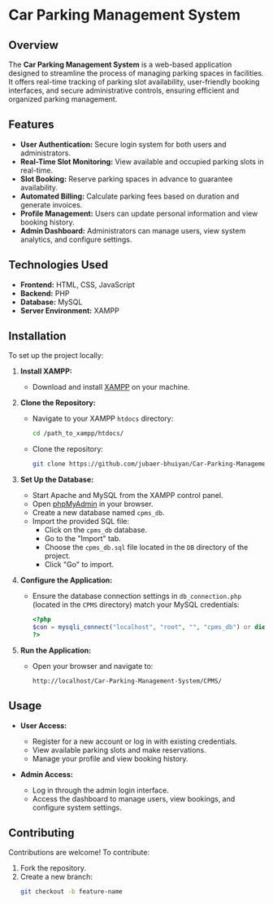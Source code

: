# Car Parking Management System

## Overview

The **Car Parking Management System** is a web-based application designed to streamline the process of managing parking spaces in facilities. It offers real-time tracking of parking slot availability, user-friendly booking interfaces, and secure administrative controls, ensuring efficient and organized parking management.

## Features

- **User Authentication:** Secure login system for both users and administrators.
- **Real-Time Slot Monitoring:** View available and occupied parking slots in real-time.
- **Slot Booking:** Reserve parking spaces in advance to guarantee availability.
- **Automated Billing:** Calculate parking fees based on duration and generate invoices.
- **Profile Management:** Users can update personal information and view booking history.
- **Admin Dashboard:** Administrators can manage users, view system analytics, and configure settings.

## Technologies Used

- **Frontend:** HTML, CSS, JavaScript
- **Backend:** PHP
- **Database:** MySQL
- **Server Environment:** XAMPP

## Installation

To set up the project locally:

1. **Install XAMPP:**
   - Download and install [XAMPP](https://www.apachefriends.org/index.html) on your machine.

2. **Clone the Repository:**
   - Navigate to your XAMPP `htdocs` directory:
     ```bash
     cd /path_to_xampp/htdocs/
     ```
   - Clone the repository:
     ```bash
     git clone https://github.com/jubaer-bhuiyan/Car-Parking-Management-System.git
     ```

3. **Set Up the Database:**
   - Start Apache and MySQL from the XAMPP control panel.
   - Open [phpMyAdmin](http://localhost/phpmyadmin/) in your browser.
   - Create a new database named `cpms_db`.
   - Import the provided SQL file:
     - Click on the `cpms_db` database.
     - Go to the "Import" tab.
     - Choose the `cpms_db.sql` file located in the `DB` directory of the project.
     - Click "Go" to import.

4. **Configure the Application:**
   - Ensure the database connection settings in `db_connection.php` (located in the `CPMS` directory) match your MySQL credentials:
     ```php
     <?php
     $con = mysqli_connect("localhost", "root", "", "cpms_db") or die(mysqli_error());
     ?>
     ```

5. **Run the Application:**
   - Open your browser and navigate to:
     ```
     http://localhost/Car-Parking-Management-System/CPMS/
     ```

## Usage

- **User Access:**
  - Register for a new account or log in with existing credentials.
  - View available parking slots and make reservations.
  - Manage your profile and view booking history.

- **Admin Access:**
  - Log in through the admin login interface.
  - Access the dashboard to manage users, view bookings, and configure system settings.

## Contributing

Contributions are welcome! To contribute:

1. Fork the repository.
2. Create a new branch:
   ```bash
   git checkout -b feature-name
